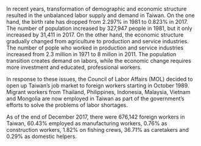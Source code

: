 In recent years, transformation of demographic and economic structure resulted in the unbalanced labor supply and demand in Taiwan. On the one hand, the birth rate has dropped from 2.297% in 1981 to 0.823% in 2017. The number of population increased by 327,947 people in 1981, but it only increased by 31,411 in 2017. On the other hand, the economic structure gradually changed from agriculture to production and service industries. The number of pople who worked in production and service industries increased from 2.3 million in 1971 to 8 millon in 2011. The population transition creates demand on labors, while the economic change requires more investment and educated, professional workers.

In response to these issues, the Council of Labor Affairs (MOL) decided to open up Taiwan’s job market to foreign workers 
starting in October 1989. Migrant workers from Thailand, Philippines, Indonesia, Malaysia, Vietnam and Mongolia are now 
employed in Taiwan as part of the government’s efforts to solve the problems of labor shortages.  

As of the end of December 2017, there were 676,142 foreign workers in Taiwan, 60.43% employed as manufacturing workers, 
0.76% as construction workers, 1.82% on fishing crews, 36.71% as caretakers and 0.29% as domestic helpers.

